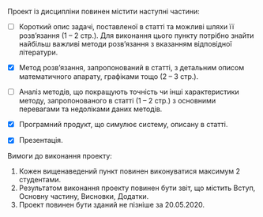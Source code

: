 Проект із дисципліни повинен містити наступні частини:

- [ ] Короткий опис задачі, поставленої в статті та можливі шляхи її розв’язання (1 – 2
   стр.). Для виконання цього пункту потрібно знайти найбільш важливі методи
   розв’язання з вказанням відповідної літератури.

- [x] Метод розв’язання, запропонований в статті, з детальним описом математичного
   апарату, графіками тощо (2 – 3 стр.).

- [ ] Аналіз методів, що покращують точність чи інші характеристики методу,
   запропонованого в статті (1 – 2 стр.) з основними перевагами та недоліками даних
   методів.

- [x] Програмний продукт, що симулює систему, описану в статті.

- [x] Презентація.

Вимоги до виконання проекту:

1. Кожен вищенаведений пункт повинен виконуватися максимум 2 студентами.
2. Результатом виконання проекту повинен бути звіт, що містить Вступ, Основну
   частину, Висновки, Додатки.
3. Проект повинен бути зданий не пізніше за 20.05.2020.
